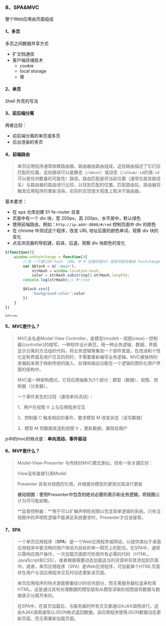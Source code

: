 ### 8、SPA&MVC

整个Web应用由页面组成

#### 1、多页

多页之间数据共享方式

- 扩文档通信
- 客户端存储技术
  - cookie
  - local storage
  - 等

#### 2、单页

Shell 外壳的写法

#### 3、前后端分离

两者比较：

- 前后端分离的单页或多页
- 后台渲染的多页

#### 4、前端路由

> 单页应用程序通常依赖路由器。路由器由路由组成，这些路由描述了它们应匹配的位置。这些路径可以是静态（`/about`）或动态（`/album/:id`的值`:id`可以是任何数量的可能性）路径。路由匹配是将当前位置（通常仅是其路径名）与路由器的路由进行比较，以找到匹配的位置。匹配路由后，路由器将触发应用程序的重新渲染。实际的实现很大程度上取决于路由器。

基本要求：

- 在 spa 仓库创建 51-fe-router 目录
- 页面中有一个 div 块，宽 200px，高 200px，水平居中，默认绿色
- 使用前端路由，例如：`http://ip-addr:8080/#/red` 控制页面中 div 的颜色
- 在 chrome 中测试这个程序，改变 URL 地址后面的颜色单词，观察 div 块的变化
- 点击浏览器的导航键，前进、后退，观察 div 块颜色的变化

```javascript
$(function(){
    window.onhashchange = function(){
        //当 一个窗口的 hash （URL 中 # 后面的部分）改变时就会触发 hashchange 事件
        var $block = $('.main'),
            strHash = window.location.hash,
            color = strHash.substring(3,strHash.length);
        console.log(strHash);// #!/red

        $block.css({
            'background-color':color
        })
    }
})
```

<img src="E:\study\大三下学习\前端性能和工程化\spa-notes\images\08-router.png" alt="08-router" style="zoom:50%;" />

#### 5、MVC是什么？

> MVC全名是Model View Controller，是模型(model)－视图(view)－控制器(controller)的缩写，一种软件设计典范，用一种业务逻辑、数据、界面显示分离的方法组织代码，将业务逻辑聚集到一个部件里面，在改进和个性化定制界面及用户交互的同时，不需要重新编写业务逻辑。MVC被独特的发展起来用于映射传统的输入、处理和输出功能在一个逻辑的图形化用户界面的结构中。
>
> MVC是一种架构模式，它将应用抽象为3个部分：模型（数据）、视图、控制器（分发器）。
>
> 一个事件发生的过程（通信单向流动）：
>
> 1、用户在视图 V 上与应用程序交互
>
> 2、控制器 C 触发相应的事件，要求模型 M 改变状态（读写数据）
>
> 3、模型 M 将数据发送到视图 V ，更新数据，展现给用户

js中的mvc的特点是：**单向流动、事件驱动**

#### 6、MVP是什么？

>Model-View-Presenter 与传统的MVC模式类似，但有一些关键区别：
>
>View没有直接引用Model
>
>Presenter 具有对视图的引用，并根据对模型的更改对其进行更新
>
>**被动视图：**使用Presenter中包含的绝对必要的表示和业务逻辑，将**视图**设计为尽可能幼稚。
>
>**监督控制器：**用于可以扩展声明性视图以包含简单逻辑的系统。只有当视图中的声明性逻辑不能满足系统要求时，Presenter才应该接管。

#### 7、SPA

> 一个单页应用程序（**SPA**）是一个Web应用程序或网站，以提供类似于桌面应用程序中更流畅的用户体验为目标的单一网页上的配合。在SPA中，通常只需响应用户操作，一次加载页面即可检索所有必需的代码（HTML，JavaScript和CSS），或者根据需要动态加载适当的资源并将其添加到页面中。或者，单页应用程序（SPA）是Web应用程序，可加载单个HTML页面并在用户与该应用程序交互时动态更新该页面。

> 单页应用程序的特点是能够重绘UI的任何部分，而无需服务器往返来检索HTML。这是通过具有处理数据的模型层和从模型读取的视图层将数据与数据表示分离开来的。

> 在SPA中，在首页加载后，与服务器的所有交互都通过AJAX调用进行。这些AJAX调用通常以JSON格式返回数据。该应用程序使用JSON数据动态更新页面，而无需重新加载页面。









